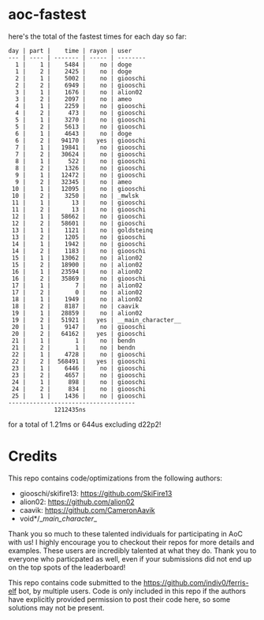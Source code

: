 # aoc-fastest

here's the total of the fastest times for each day so far:
```
day | part |    time | rayon | user
--- | ---- | ------- | ----- | --------
  1 |    1 |    5484 |    no | doge
  1 |    2 |    2425 |    no | doge
  2 |    1 |    5002 |    no | giooschi
  2 |    2 |    6949 |    no | giooschi
  3 |    1 |    1676 |    no | alion02
  3 |    2 |    2097 |    no | ameo
  4 |    1 |    2259 |    no | giooschi
  4 |    2 |     473 |    no | giooschi
  5 |    1 |    3270 |    no | giooschi
  5 |    2 |    5613 |    no | giooschi
  6 |    1 |    4643 |    no | doge
  6 |    2 |   94170 |   yes | giooschi
  7 |    1 |   19841 |    no | giooschi
  7 |    2 |   30624 |    no | giooschi
  8 |    1 |     522 |    no | giooschi
  8 |    2 |    1326 |    no | giooschi
  9 |    1 |   12472 |    no | giooschi
  9 |    2 |   32345 |    no | ameo
 10 |    1 |   12095 |    no | giooschi
 10 |    2 |    3250 |    no | _mwlsk
 11 |    1 |      13 |    no | giooschi
 11 |    2 |      13 |    no | giooschi
 12 |    1 |   58662 |    no | giooschi
 12 |    2 |   58601 |    no | giooschi
 13 |    1 |    1121 |    no | goldsteinq
 13 |    2 |    1205 |    no | giooschi
 14 |    1 |    1942 |    no | giooschi
 14 |    2 |    1183 |    no | giooschi
 15 |    1 |   13062 |    no | alion02
 15 |    2 |   18900 |    no | alion02
 16 |    1 |   23594 |    no | alion02
 16 |    2 |   35869 |    no | giooschi
 17 |    1 |       7 |    no | alion02
 17 |    2 |       0 |    no | alion02
 18 |    1 |    1949 |    no | alion02
 18 |    2 |    8187 |    no | caavik
 19 |    1 |   28859 |    no | alion02
 19 |    2 |   51921 |   yes | __main_character__
 20 |    1 |    9147 |    no | giooschi
 20 |    2 |   64162 |   yes | giooschi
 21 |    1 |       1 |    no | bendn
 21 |    2 |       1 |    no | bendn
 22 |    1 |    4728 |    no | giooschi
 22 |    2 |  568491 |   yes | giooschi
 23 |    1 |    6446 |    no | giooschi
 23 |    2 |    4657 |    no | giooschi
 24 |    1 |     898 |    no | giooschi
 24 |    2 |     834 |    no | giooschi
 25 |    1 |    1436 |    no | giooschi
------------------------------------
             1212435ns
```
for a total of 1.21ms or 644us excluding d22p2!

# Credits

This repo contains code/optimizations from the following authors:

- giooschi/skifire13: https://github.com/SkiFire13
- alion02: https://github.com/alion02
- caavik: https://github.com/CameronAavik
- void*/\__main_character__

Thank you so much to these talented individuals for participating in AoC with us!
I highly encourage you to checkout their repos for more details and examples.
These users are incredibly talented at what they do.
Thank you to everyone who particpated as well, even if your submissions did not end up on the top spots of the leaderboard!

This repo contains code submitted to the https://github.com/indiv0/ferris-elf bot, by multiple users.
Code is only included in this repo if the authors have explicitly provided permission to post their code here, so some solutions may not be present.
